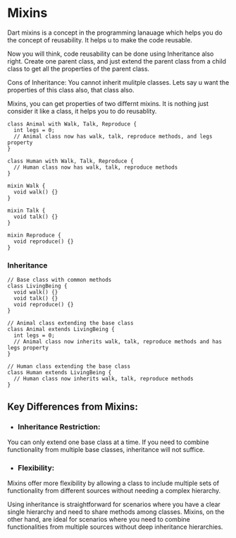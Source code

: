 # Mixins

Dart mixins is a concept in the programming lanauage which helps you do the concept of reusability. It helps u to make the code reusable. 

Now you will think, code reusability can be done using Inheritance also right. 
Create one parent class, and just extend the parent class from a child class to get all the properties of the parent class.

Cons of Inheritance: 
You cannot inherit mulitple classes. 
Lets say u want the properties of this class also, that class also.

Mixins, you can get properties of two differnt mixins. It is nothing just consider it like a class, it helps you to do reusablity.

```
class Animal with Walk, Talk, Reproduce {
  int legs = 0;
  // Animal class now has walk, talk, reproduce methods, and legs property
}

class Human with Walk, Talk, Reproduce {
  // Human class now has walk, talk, reproduce methods
}

mixin Walk {
  void walk() {}
}

mixin Talk {
  void talk() {}
}

mixin Reproduce {
  void reproduce() {}
}
```

### Inheritance 

```
// Base class with common methods
class LivingBeing {
  void walk() {}
  void talk() {}
  void reproduce() {}
}

// Animal class extending the base class
class Animal extends LivingBeing {
  int legs = 0;
  // Animal class now inherits walk, talk, reproduce methods and has legs property
}

// Human class extending the base class
class Human extends LivingBeing {
  // Human class now inherits walk, talk, reproduce methods
}
```

## Key Differences from Mixins:

- ### Inheritance Restriction: 
You can only extend one base class at a time. If you need to combine functionality from multiple base classes, inheritance will not suffice.

- ### Flexibility: 
Mixins offer more flexibility by allowing a class to include multiple sets of functionality from different sources without needing a complex hierarchy.

Using inheritance is straightforward for scenarios where you have a clear single hierarchy and need to share methods among classes. Mixins, on the other hand, are ideal for scenarios where you need to combine functionalities from multiple sources without deep inheritance hierarchies.
